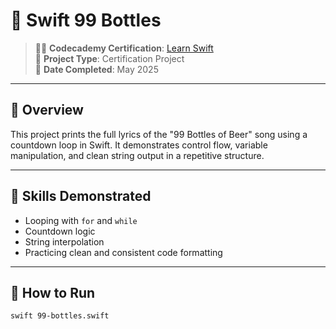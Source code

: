 # 🍻 Swift 99 Bottles

> 👨‍🎓 **Codecademy Certification**: [Learn Swift](https://www.codecademy.com/courses/learn-swift/projects/swift-99-bottles)  
> 📁 **Project Type**: Certification Project  
> 📅 **Date Completed**: May 2025  

---

## 🧠 Overview

This project prints the full lyrics of the "99 Bottles of Beer" song using a countdown loop in Swift. It demonstrates control flow, variable manipulation, and clean string output in a repetitive structure.

---

## 🧱 Skills Demonstrated

- Looping with `for` and `while`  
- Countdown logic  
- String interpolation  
- Practicing clean and consistent code formatting

---

## 🚀 How to Run

```bash
swift 99-bottles.swift
